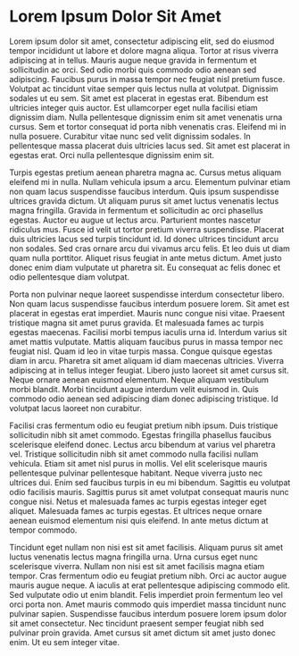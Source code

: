 # Lorem Ipsum Dolor Sit Amet

Lorem ipsum dolor sit amet, consectetur adipiscing elit, sed do eiusmod tempor incididunt ut labore et dolore magna
aliqua. Tortor at risus viverra adipiscing at in tellus. Mauris augue neque gravida in fermentum et sollicitudin ac
orci. Sed odio morbi quis commodo odio aenean sed adipiscing. Faucibus purus in massa tempor nec feugiat nisl pretium
fusce. Volutpat ac tincidunt vitae semper quis lectus nulla at volutpat. Dignissim sodales ut eu sem. Sit amet est
placerat in egestas erat. Bibendum est ultricies integer quis auctor. Est ullamcorper eget nulla facilisi etiam
dignissim diam. Nulla pellentesque dignissim enim sit amet venenatis urna cursus. Sem et tortor consequat id porta nibh
venenatis cras. Eleifend mi in nulla posuere. Curabitur vitae nunc sed velit dignissim sodales. In pellentesque massa
placerat duis ultricies lacus sed. Sit amet est placerat in egestas erat. Orci nulla pellentesque dignissim enim sit.

Turpis egestas pretium aenean pharetra magna ac. Cursus metus aliquam eleifend mi in nulla. Nullam vehicula ipsum a
arcu. Elementum pulvinar etiam non quam lacus suspendisse faucibus interdum. Quis ipsum suspendisse ultrices gravida
dictum. Ut aliquam purus sit amet luctus venenatis lectus magna fringilla. Gravida in fermentum et sollicitudin ac orci
phasellus egestas. Auctor eu augue ut lectus arcu. Parturient montes nascetur ridiculus mus. Fusce id velit ut tortor
pretium viverra suspendisse. Placerat duis ultricies lacus sed turpis tincidunt id. Id donec ultrices tincidunt arcu non
sodales. Sed cras ornare arcu dui vivamus arcu felis. Et leo duis ut diam quam nulla porttitor. Aliquet risus feugiat in
ante metus dictum. Amet justo donec enim diam vulputate ut pharetra sit. Eu consequat ac felis donec et odio
pellentesque diam volutpat.

Porta non pulvinar neque laoreet suspendisse interdum consectetur libero. Non quam lacus suspendisse faucibus interdum
posuere lorem. Sit amet est placerat in egestas erat imperdiet. Mauris nunc congue nisi vitae. Praesent tristique magna
sit amet purus gravida. Et malesuada fames ac turpis egestas maecenas. Facilisi morbi tempus iaculis urna id. Interdum
varius sit amet mattis vulputate. Mattis aliquam faucibus purus in massa tempor nec feugiat nisl. Quam id leo in vitae
turpis massa. Congue quisque egestas diam in arcu. Pharetra sit amet aliquam id diam maecenas ultricies. Viverra
adipiscing at in tellus integer feugiat. Libero justo laoreet sit amet cursus sit. Neque ornare aenean euismod
elementum. Neque aliquam vestibulum morbi blandit. Morbi tincidunt augue interdum velit euismod in. Quis commodo odio
aenean sed adipiscing diam donec adipiscing tristique. Id volutpat lacus laoreet non curabitur.

Facilisi cras fermentum odio eu feugiat pretium nibh ipsum. Duis tristique sollicitudin nibh sit amet commodo. Egestas
fringilla phasellus faucibus scelerisque eleifend donec. Lectus arcu bibendum at varius vel pharetra vel. Tristique
sollicitudin nibh sit amet commodo nulla facilisi nullam vehicula. Etiam sit amet nisl purus in mollis. Vel elit
scelerisque mauris pellentesque pulvinar pellentesque habitant. Neque viverra justo nec ultrices dui. Enim sed faucibus
turpis in eu mi bibendum. Sagittis eu volutpat odio facilisis mauris. Sagittis purus sit amet volutpat consequat mauris
nunc congue nisi. Netus et malesuada fames ac turpis egestas integer eget aliquet. Malesuada fames ac turpis egestas. Et
ultrices neque ornare aenean euismod elementum nisi quis eleifend. In ante metus dictum at tempor commodo.

Tincidunt eget nullam non nisi est sit amet facilisis. Aliquam purus sit amet luctus venenatis lectus magna fringilla
urna. Urna cursus eget nunc scelerisque viverra. Nullam non nisi est sit amet facilisis magna etiam tempor. Cras
fermentum odio eu feugiat pretium nibh. Orci ac auctor augue mauris augue neque. A iaculis at erat pellentesque
adipiscing commodo elit. Sed vulputate odio ut enim blandit. Felis imperdiet proin fermentum leo vel orci porta non.
Amet mauris commodo quis imperdiet massa tincidunt nunc pulvinar sapien. Suspendisse faucibus interdum posuere lorem
ipsum dolor sit amet consectetur. Nec tincidunt praesent semper feugiat nibh sed pulvinar proin gravida. Amet cursus sit
amet dictum sit amet justo donec enim. Ut eu sem integer vitae.
